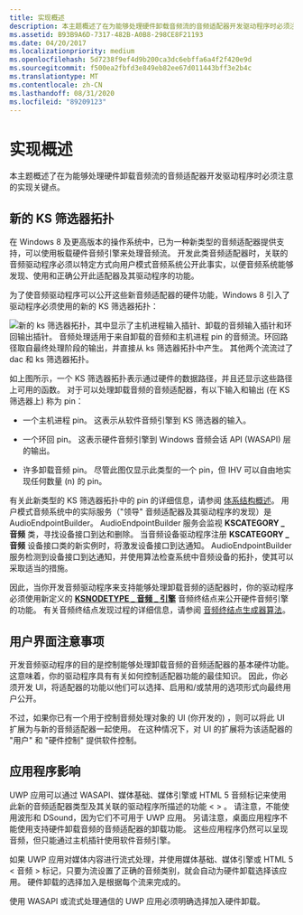 ```yaml
---
title: 实现概述
description: 本主题概述了在为能够处理硬件卸载音频流的音频适配器开发驱动程序时必须注意的实现关键点。
ms.assetid: B93B9A6D-7317-482B-A0B8-298CE8F21193
ms.date: 04/20/2017
ms.localizationpriority: medium
ms.openlocfilehash: 5d7238f9ef4d9b200ca3dc6ebffa6a4f2f420e9d
ms.sourcegitcommit: f500ea2fbfd3e849eb82ee67d011443bff3e2b4c
ms.translationtype: MT
ms.contentlocale: zh-CN
ms.lasthandoff: 08/31/2020
ms.locfileid: "89209123"
---
```

# <a name="implementation-overview"></a>实现概述


本主题概述了在为能够处理硬件卸载音频流的音频适配器开发驱动程序时必须注意的实现关键点。

## <a name="span-idthe_new_ks_filter_topologyspanspan-idthe_new_ks_filter_topologyspanspan-idthe_new_ks_filter_topologyspanthe-new-ks-filter-topology"></a><span id="The_New_KS_Filter_Topology"></span><span id="the_new_ks_filter_topology"></span><span id="THE_NEW_KS_FILTER_TOPOLOGY"></span>新的 KS 筛选器拓扑


在 Windows 8 及更高版本的操作系统中，已为一种新类型的音频适配器提供支持，可以使用板载硬件音频引擎来处理音频流。 开发此类音频适配器时，关联的音频驱动程序必须以特定方式向用户模式音频系统公开此事实，以便音频系统能够发现、使用和正确公开此适配器及其驱动程序的功能。

为了使音频驱动程序可以公开这些新音频适配器的硬件功能，Windows 8 引入了驱动程序必须使用的新的 KS 筛选器拓扑：

![新的 ks 筛选器拓扑，其中显示了主机进程输入插针、卸载的音频输入插针和环回输出插针。 音频处理适用于来自卸载的音频和主机进程 pin 的音频流。环回路径取自最终处理阶段的输出，并直接从 ks 筛选器拓扑中产生。 其他两个流流过了 dac 和 ks 筛选器拓扑。](images/audio-engine-ksftopology.png)

如上图所示，一个 KS 筛选器拓扑表示通过硬件的数据路径，并且还显示这些路径上可用的函数。 对于可以处理卸载音频的音频适配器，有以下输入和输出 (在 KS 筛选器上) 称为 pin：

-   一个主机进程 pin。 这表示从软件音频引擎到 KS 筛选器的输入。

-   一个环回 pin。 这表示硬件音频引擎到 Windows 音频会话 API (WASAPI) 层的输出。

-   许多卸载音频 pin。 尽管此图仅显示此类型的一个 pin，但 IHV 可以自由地实现任何数量 (n) 的 pin。

有关此新类型的 KS 筛选器拓扑中的 pin 的详细信息，请参阅 [体系结构概述](architectural-overview.md)。
用户模式音频系统中的实际服务（"领导" 音频适配器及其驱动程序的发现）是 AudioEndpointBuilder。 AudioEndpointBuilder 服务会监视 **KSCATEGORY \_ 音频** 类，寻找设备接口到达和删除。 当音频设备驱动程序注册 **KSCATEGORY \_ 音频** 设备接口类的新实例时，将激发设备接口到达通知。 AudioEndpointBuilder 服务检测到设备接口到达通知，并使用算法检查系统中音频设备的拓扑，使其可以采取适当的措施。

因此，当你开发音频驱动程序来支持能够处理卸载音频的适配器时，你的驱动程序必须使用新定义的 [**KSNODETYPE \_ 音频 \_ 引擎**](./ksnodetype-audio-engine.md) 音频终结点来公开硬件音频引擎的功能。 有关音频终结点发现过程的详细信息，请参阅 [音频终结点生成器算法](audio-endpoint-builder-algorithm.md)。

## <a name="span-iduser_interface_considerationsspanspan-iduser_interface_considerationsspanspan-iduser_interface_considerationsspanuser-interface-considerations"></a><span id="User_Interface_Considerations"></span><span id="user_interface_considerations"></span><span id="USER_INTERFACE_CONSIDERATIONS"></span>用户界面注意事项


开发音频驱动程序的目的是控制能够处理卸载音频的音频适配器的基本硬件功能。 这意味着，你的驱动程序具有有关如何控制适配器功能的最佳知识。 因此，你必须开发 UI，将适配器的功能以他们可以选择、启用和/或禁用的选项形式向最终用户公开。

不过，如果你已有一个用于控制音频处理对象的 UI (你开发的) ，则可以将此 UI 扩展为与新的音频适配器一起使用。 在这种情况下，对 UI 的扩展将为该适配器的 "用户" 和 "硬件控制" 提供软件控制。

## <a name="span-idapplication_impactspanspan-idapplication_impactspanspan-idapplication_impactspanapplication-impact"></a><span id="Application_Impact"></span><span id="application_impact"></span><span id="APPLICATION_IMPACT"></span>应用程序影响


UWP 应用可以通过 WASAPI、媒体基础、媒体引擎或 HTML 5 音频标记来使用此新的音频适配器类型及其关联的驱动程序所描述的功能 &lt; &gt; 。 请注意，不能使用波形和 DSound，因为它们不可用于 UWP 应用。 另请注意，桌面应用程序不能使用支持硬件卸载音频的音频适配器的卸载功能。 这些应用程序仍然可以呈现音频，但只能通过主机插针使用软件音频引擎。

如果 UWP 应用对媒体内容进行流式处理，并使用媒体基础、媒体引擎或 HTML 5 &lt; 音频 &gt; 标记，只要为流设置了正确的音频类别，就会自动为硬件卸载选择该应用。 硬件卸载的选择加入是根据每个流来完成的。

使用 WASAPI 或流式处理通信的 UWP 应用必须明确选择加入硬件卸载。

 

